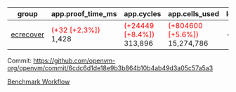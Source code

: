 | group | app.proof_time_ms | app.cycles | app.cells_used | leaf.proof_time_ms | leaf.cycles | leaf.cells_used |
| -- | -- | -- | -- | -- | -- | -- |
| [ecrecover](https://github.com/openvm-org/openvm/blob/benchmark-results/benchmarks-dispatch/refs/heads/feat/optimize-cycle-count/ecrecover-6cdc6d1de18e9b3b864b10b4ab49d3a05c57a5a3.md) |<span style='color: red'>(+32 [+2.3%])</span> 1,428 | <span style='color: red'>(+24449 [+8.4%])</span> 313,896 | <span style='color: red'>(+804600 [+5.6%])</span> 15,274,786 |- | - | - |


Commit: https://github.com/openvm-org/openvm/commit/6cdc6d1de18e9b3b864b10b4ab49d3a05c57a5a3

[Benchmark Workflow](https://github.com/openvm-org/openvm/actions/runs/15433729704)
